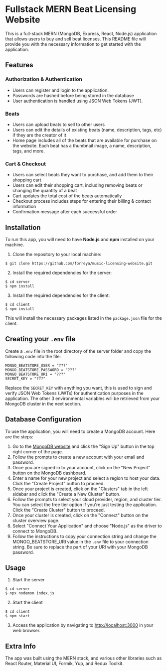 # Fullstack MERN Beat Licensing Website

This is a full-stack MERN (MongoDB, Express, React, Node.js) application that allows users to buy and sell beat licenses. This README file will provide you with the necessary information to get started with the application.

## Features

### Authorization & Authentication
- Users can register and login to the application.
- Passwords are hashed before being stored in the database
- User authentication is handled using JSON Web Tokens (JWT).

### Beats
- Users can upload beats to sell to other users
- Users can edit the details of existing beats (name, description, tags, etc) if they are the creator of it
- Home page includes all of the beats that are available for purchase on the website. Each beat has a thumbnail image, a name, description, tags, and more.

### Cart & Checkout
- Users can select beats they want to purchase, and add them to their shopping cart
- Users can edit their shopping cart, including removing beats or changing the quantity of a beat
- Cart updates the total cost of the beats automatically
- Checkout process includes steps for entering their billing & contact information
- Confirmation message after each successful order

## Installation

To run this app, you will need to have **Node.js** and **npm** installed on your machine. 

1. Clone the repository to your local machine:

```
$ git clone https://github.com/forreya/music-licensing-website.git
```

2. Install the required dependencies for the server:

```
$ cd server
$ npm install
```

3. Install the required dependencies for the client:

```
$ cd client
$ npm install
```

This will install the necessary packages listed in the `package.json` file for the client.

## Creating your `.env` file

Create a `.env` file in the root directory of the server folder and copy the following code into the file:

```
MONGO_BEATSTORE_USER = "???"
MONGO_BEATSTORE_PASSWORD = "???"
MONGO_BEATSTORE_URI = "???"
SECRET_KEY = "???"
```

Replace the `SECRET_KEY` with anything you want, this is used to sign and verify JSON Web Tokens (JWTs) for authentication purposes in the application.
The other 3 environmental variables will be retrieved from your MongoDB cluster in the next section.

## Database Configuration

To use the application, you will need to create a MongoDB account. Here are the steps:

1. Go to the [MongoDB website](https://www.mongodb.com/) and click the "Sign Up" button in the top right corner of the page.
2. Follow the prompts to create a new account with your email and password.
3. Once you are signed in to your account, click on the "New Project" button on the MongoDB dashboard.
4. Enter a name for your new project and select a region to host your data. Click the "Create Project" button to proceed.
5. Once your project is created, click on the "Clusters" tab in the left sidebar and click the "Create a New Cluster" button.
6. Follow the prompts to select your cloud provider, region, and cluster tier. You can select the free tier option if you're just testing the application. Click the "Create Cluster" button to proceed.
7. Once your cluster is created, click on the "Connect" button on the cluster overview page.
8. Select "Connect Your Application" and choose "Node.js" as the driver to connect to MongoDB.
9. Follow the instructions to copy your connection string and change the MONGO_BEATSTORE_URI value in the `.env` file to your connection string. Be sure to replace the **<password>** part of your URI with your MongoDB password.

## Usage

1. Start the server

```
$ cd server
$ npx nodemon index.js
```

2. Start the client

```
$ cd client
$ npm start
```

3. Access the application by navigating to [http://localhost:3000](http://localhost:3000) in your web browser.

## Extra Info
The app was built using the MERN stack, and various other libraries such as React Router, Material UI, Formik, Yup, and Redux Toolkit.